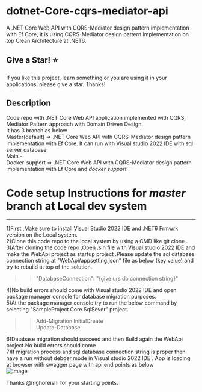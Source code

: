 # dotnet-Core-cqrs-mediator-api
A .NET Core Web API with CQRS-Mediator design pattern implementation with Ef Core, it is  using CQRS-Mediator design pattern implementation on top Clean Architecture at .NET6.

Give a Star! ⭐
----------------------------------------------------------------------------------------------------------------------
If you like this project, learn something or you are using it in your applications, please give  a star. Thanks!

Description
----------------------------------------------------------------------------------------------------------------------
Code repo with .NET Core Web API application implemented with CQRS, Mediator Pattern approach with  Domain Driven Design.</br>
It has 3 branch as below </br>
 Master(default) => .NET Core Web API with CQRS-Mediator design pattern implementation with Ef Core. It can run with Visual studio 2022 IDE with sql server database </br>
 Main -</br>
 Docker-support => .NET Core Web API with CQRS-Mediator design pattern implementation with Ef Core and  *docker support* </br>
 
# Code setup Instructions for *master* branch  at Local dev system 
----------------------------------------------------------------------------------------------------------------------
1)First ,Make sure to install Visual Studio 2022 IDE and .NET6 Frmwrk version on the Local system. </br>
2)Clone this code repo to the local system by using  a CMD like git clone <git repo url> .</br>
3)After cloning the code repo ,Open .sln file with Visual studio 2022 IDE and make the  WebApi project as startup project  .Please  update the sql database connection string at "WebApi/appsetting.json" file 
 as below  (key value) and try to rebuild at  top of the solution.  </br>
 
 >>"DatabaseConnection": "{give urs db connection string}" </br>
 
4)No build errors should come with Visual studio 2022 IDE and open package manager console  for database  migration purposes. </br>
5)At the package manager console try to run the below command by selecting "SampleProject.Core.SqlSever" project.
>>Add-Migration InitialCreate </br>
>>Update-Database </br>

6)Database migration should succeed and then  Build again the WebApi project.No build errors should come </br>
7)If migration process  and sql database connection string  is proper then have a run without debger mode in Visual studio 2022 IDE . App is loading at browser with swagger page with api end points as below</br>
![image](https://github.com/tutul2010/dotnet6-cqrs-mediator-api/assets/13733464/df42d4c9-3f7d-41e5-a452-17e51124fb3d)

Thanks @mghoreishi for your starting points.
